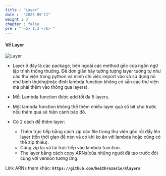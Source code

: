 ```yaml
---
title : "Layer"
date :  "2025-09-11" 
weight : 3 
chapter : false
pre : " <b> 1.3 </b> "
---
```



#### Về Layer

![Layer](/images/1-Introduce/layer.png?featherlight=false&width=40pc)


- Layer ở đây là các package, bên ngoài các method gốc của ngôn ngữ lập trình thông thường. Để đơn giản hãy tưởng tượng layer tương tự như các thư viện trong python và mình chỉ việc import vào và sử dụng nó như bình thường(mặc định lambda function không có sẵn các thư viện mà phải thêm vào thông qua layers).
- Mỗi Lambda function được add tối đa 5 layers.
- Một lambda function không thể thêm nhiều layer quá số bit cho trước nếu thêm quá sẽ hiện cảnh báo đỏ.


 
- Có 2 cách để thêm layer:
    + Thêm trực tiếp bằng cách zip các file trong thư viện gốc rồi đẩy lên layer (tốn thời gian để nén và có khi ko ăn với lambda hoặc cũng có thể zip thiếu).
    + Cũng zip lại và tải trực tiếp vào lambda function.
    + The layer bằng cách copy ARNs(của những người đã tạo trước đó) cùng với version tương ứng.

Link ARNs tham khảo: **```https://github.com/keithrozario/Klayers```**



